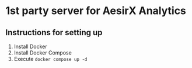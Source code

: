 # 1st party server for AesirX Analytics

## Instructions for setting up

1. Install Docker
1. Install Docker Compose
1. Execute `docker compose up -d`
